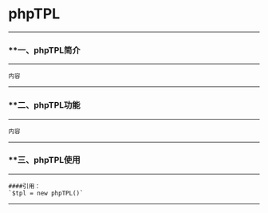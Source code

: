 # **phpTPL**
*** 
### **一、phpTPL简介
***
	内容
***
### **二、phpTPL功能
***
	内容
***
### **三、phpTPL使用
***
	####引用：
	`$tpl = new phpTPL()`
***